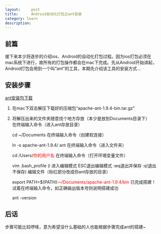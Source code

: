 ```yaml
---
layout:     post
title:      Android自动化打包之ant安装
category: learn
description:
---
```


## 前篇
接下来本少将逐步的介绍ios、Android的自动化打包过程。因为ios打包必须在mac系统下进行，故所有的打包操作都会在mac下完成。先从Android开始讲起，Android打包会用到一个叫“ant”的工具，本期先介绍该工具的安装方式...

## 安装步骤
[ant安装包下载][]<br>
1. 在mac下双击解压下载好的压缩包“apache-ant-1.9.4-bin.tar.gz”<br>
2. 将解压出来的文件夹随意找个地方存放（本少是放到Documents目录下）<br>
在终端输入命令（进入ant存放目录）<br>

	cd ~/Documents
在终端输入命令（创建软连接）<br>

	ln -s apache-ant-1.9.4/ ant
在终端输入命令（进入文件夹）<br>

	cd /Users/<span style="color:red">你的用户名</span>
在终端输入命令（打开环境变量文件）<br>

	vim .bash_profile  (i 进入编辑模式 ESC退出编辑模式 :wq退出并保存 :q!退出不保存)
编辑文件（标红部分改成你ant存放的目录）<br>

	export PATH=${PATH}:<span style="color:red">~/Documents/apache-ant-1.9.4/bin</span>
已完成搭建！试着在终端输入命令，如正确输出版本号则说明搭建成功<br>

	ant -version
	
## 后话
步骤可能比较啰嗦，意为希望没什么基础的人也能根据步骤完成ant的搭建~





[ant安装包下载]:    http://ant.apache.org/bindownload.cgi  "ant安装包下载"

